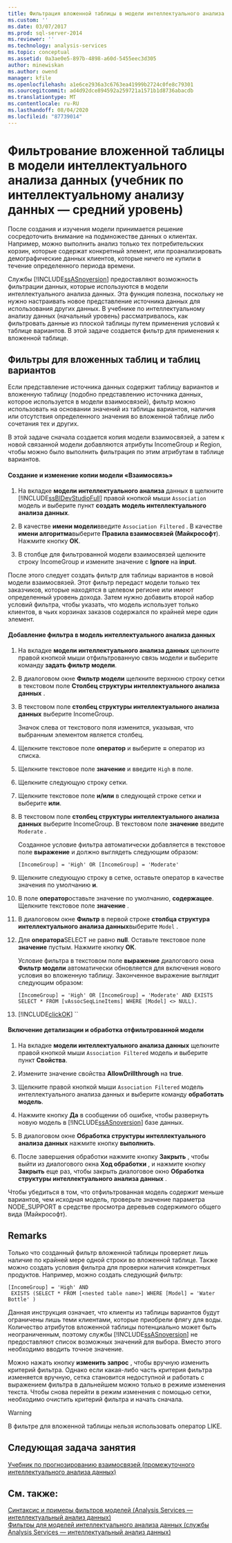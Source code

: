 ```yaml
---
title: Фильтрация вложенной таблицы в модели интеллектуального анализа (учебник по интеллектуальному анализу данных — средний уровень) | Документация Майкрософт
ms.custom: ''
ms.date: 03/07/2017
ms.prod: sql-server-2014
ms.reviewer: ''
ms.technology: analysis-services
ms.topic: conceptual
ms.assetid: 0a3ae0e5-897b-4898-a60d-5455eec3d305
author: minewiskan
ms.author: owend
manager: kfile
ms.openlocfilehash: a1e6ce2936a3c6763ea41999b2724c0fe8c79301
ms.sourcegitcommit: ad4d92dce894592a259721a1571b1d8736abacdb
ms.translationtype: MT
ms.contentlocale: ru-RU
ms.lasthandoff: 08/04/2020
ms.locfileid: "87739014"
---
```

# <a name="filtering-a-nested-table-in-a-mining-model-intermediate-data-mining-tutorial"></a>Фильтрование вложенной таблицы в модели интеллектуального анализа данных (учебник по интеллектуальному анализу данных — средний уровень)
  После создания и изучения модели принимается решение сосредоточить внимание на подмножестве данных о клиентах. Например, можно выполнить анализ только тех потребительских корзин, которые содержат конкретный элемент, или проанализировать демографические данных клиентов, которые ничего не купили в течение определенного периода времени.  
  
 Службы [!INCLUDE[ssASnoversion](../includes/ssasnoversion-md.md)] предоставляют возможность фильтрации данных, которые используются в модели интеллектуального анализа данных. Эта функция полезна, поскольку не нужно настраивать новое представление источника данных для использования других данных. В учебнике по интеллектуальному анализу данных (начальный уровень) рассматривалось, как фильтровать данные из плоской таблицы путем применения условий к таблице вариантов. В этой задаче создается фильтр для применения к вложенной таблице.  
  
## <a name="filters-on-nested-vs-case-tables"></a>Фильтры для вложенных таблиц и таблиц вариантов  
 Если представление источника данных содержит таблицу вариантов и вложенную таблицу (подобно представлению источника данных, которое используется в модели взаимосвязей), фильтр можно использовать на основании значений из таблицы вариантов, наличия или отсутствия определенного значения во вложенной таблице либо сочетания тех и других.  
  
 В этой задаче сначала создается копия модели взаимосвязей, а затем к новой связанной модели добавляются атрибуты IncomeGroup и Region, чтобы можно было выполнить фильтрация по этим атрибутам в таблице вариантов.  
  
#### <a name="to-create-and-modify-a-copy-of-the-association-model"></a>Создание и изменение копии модели «Взаимосвязь»  
  
1.  На вкладке **модели интеллектуального анализа** данных в щелкните [!INCLUDE[ssBIDevStudioFull](../includes/ssbidevstudiofull-md.md)] правой кнопкой мыши `Association` модель и выберите пункт **создать модель интеллектуального анализа данных**.  
  
2.  В качестве **имени модели**введите `Association Filtered` . В качестве **имени алгоритма**выберите **Правила взаимосвязей (Майкрософт**). Нажмите кнопку **ОК**.  
  
3.  В столбце для фильтрованной модели взаимосвязей щелкните строку IncomeGroup и измените значение с **Ignore** на **input**.  
  
 После этого следует создать фильтр для таблицы вариантов в новой модели взаимосвязей. Этот фильтр передаст модели только тех заказчиков, которые находятся в целевом регионе или имеют определенный уровень дохода. Затем нужно добавить второй набор условий фильтра, чтобы указать, что модель использует только клиентов, в чьих корзинах заказов содержался по крайней мере один элемент.  
  
#### <a name="to-add-a-filter-to-a-mining-model"></a>Добавление фильтра в модель интеллектуального анализа данных  
  
1.  На вкладке **модели интеллектуального анализа данных** щелкните правой кнопкой мыши отфильтрованную связь модели и выберите команду **задать фильтр модели**.  
  
2.  В диалоговом окне **Фильтр модели** щелкните верхнюю строку сетки в текстовом поле **Столбец структуры интеллектуального анализа данных** .  
  
3.  В текстовом поле **столбец структуры интеллектуального анализа данных** выберите IncomeGroup.  
  
     Значок слева от текстового поля изменится, указывая, что выбранным элементом является столбец.  
  
4.  Щелкните текстовое поле **оператор** и выберите **=** оператор из списка.  
  
5.  Щелкните текстовое поле **значение** и введите `High` в поле.  
  
6.  Щелкните следующую строку сетки.  
  
7.  Щелкните текстовое поле **и/или** в следующей строке сетки и выберите **или**.  
  
8.  В текстовом поле **столбец структуры интеллектуального анализа данных** выберите IncomeGroup. В текстовом поле **значение** введите `Moderate` .  
  
     Созданное условие фильтра автоматически добавляется в текстовое поле **выражение** и должно выглядеть следующим образом:  
  
     `[IncomeGroup] = 'High' OR [IncomeGroup] = 'Moderate'`  
  
9. Щелкните следующую строку в сетке, оставьте оператор в качестве значения по умолчанию **и**.  
  
10. В поле **оператор**оставьте значение по умолчанию, **содержащее**. Щелкните текстовое поле **значение** .  
  
11. В диалоговом окне **Фильтр** в первой строке **столбца структура интеллектуального анализа данных**выберите `Model` .  
  
12. Для **оператора**SELECT не равно **null**. Оставьте текстовое поле **значение** пустым. Нажмите кнопку **ОК**.  
  
     Условие фильтра в текстовом поле **выражение** диалогового окна **Фильтр модели** автоматически обновляется для включения нового условия во вложенную таблицу. Законченное выражение выглядит следующим образом:  
  
     `[IncomeGroup] = 'High' OR [IncomeGroup] = 'Moderate' AND EXISTS SELECT * FROM [vAssocSeqLineItems] WHERE [Model] <> NULL).`  
  
13. [!INCLUDE[clickOK](../includes/clickok-md.md)] ``  
  
#### <a name="to-enable-drillthrough-and-to-process-the-filtered-model"></a>Включение детализации и обработка отфильтрованной модели  
  
1.  На вкладке **модели интеллектуального анализа данных** щелкните правой кнопкой мыши `Association Filtered` модель и выберите пункт **Свойства**.  
  
2.  Измените значение свойства **AllowDrillthrough** на **true**.  
  
3.  Щелкните правой кнопкой мыши `Association Filtered` модель интеллектуального анализа данных и выберите команду **обработать модель**.  
  
4.  Нажмите кнопку **Да** в сообщении об ошибке, чтобы развернуть новую модель в [!INCLUDE[ssASnoversion](../includes/ssasnoversion-md.md)] базе данных.  
  
5.  В диалоговом окне **Обработка структуры интеллектуального анализа данных** нажмите кнопку **выполнить**.  
  
6.  После завершения обработки нажмите кнопку **Закрыть** , чтобы выйти из диалогового окна **Ход обработки** , и нажмите кнопку **Закрыть** еще раз, чтобы закрыть диалоговое окно **Обработка структуры интеллектуального анализа данных** .  
  
 Чтобы убедиться в том, что отфильтрованная модель содержит меньше вариантов, чем исходная модель, проверьте значение параметра NODE_SUPPORT в средстве просмотра деревьев содержимого общего вида (Майкрософт).  
  
## <a name="remarks"></a>Remarks  
 Только что созданный фильтр вложенной таблицы проверяет лишь наличие по крайней мере одной строки во вложенной таблице. Также можно создать условия фильтра для проверки наличия конкретных продуктов.  Например, можно создать следующий фильтр:  
  
```  
[IncomeGroup] = 'High' AND  
 EXISTS (SELECT * FROM [<nested table name>] WHERE [Model] = 'Water Bottle' )   
```  
  
 Данная инструкция означает, что клиенты из таблицы вариантов будут ограничены лишь теми клиентами, которые приобрели флягу для воды. Количество атрибутов вложенной таблицы потенциально может быть неограниченным, поэтому службы [!INCLUDE[ssASnoversion](../includes/ssasnoversion-md.md)] не предоставляют список возможных значений для выбора. Вместо этого необходимо вводить точное значение.  
  
 Можно нажать кнопку **изменить запрос** , чтобы вручную изменить критерий фильтра. Однако если какая-либо часть критерия фильтра изменяется вручную, сетка становится недоступной и работать с выражением фильтра в дальнейшем можно только в режиме изменения текста. Чтобы снова перейти в режим изменения с помощью сетки, необходимо очистить критерий фильтра и начать сначала.  
  
> [!WARNING]  
>  В фильтре для вложенной таблицы нельзя использовать оператор LIKE.  
  
## <a name="next-task-in-lesson"></a>Следующая задача занятия  
 [Учебник по прогнозированию взаимосвязей &#40;промежуточного интеллектуального анализа данных&#41;](../../2014/tutorials/predicting-associations-intermediate-data-mining-tutorial.md)  
  
## <a name="see-also"></a>См. также:  
 [Синтаксис и примеры фильтров моделей &#40;Analysis Services — интеллектуальный анализ данных&#41;](../../2014/analysis-services/data-mining/model-filter-syntax-and-examples-analysis-services-data-mining.md)   
 [Фильтры для моделей интеллектуального анализа данных (службы Analysis Services — интеллектуальный анализ данных)](../../2014/analysis-services/data-mining/filters-for-mining-models-analysis-services-data-mining.md)  
  
  
